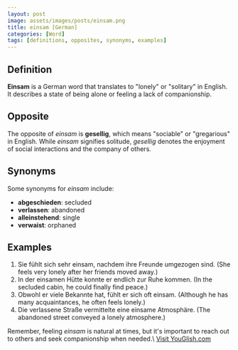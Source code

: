 ```yaml
---
layout: post
image: assets/images/posts/einsam.png
title: einsam [German]
categories: [Word]
tags: [definitions, opposites, synonyms, examples]
---
```


## Definition

**Einsam** is a German word that translates to "lonely" or "solitary" in English. It describes a state of being alone or feeling a lack of companionship.

## Opposite

The opposite of *einsam* is **gesellig**, which means "sociable" or "gregarious" in English. While *einsam* signifies solitude, *gesellig* denotes the enjoyment of social interactions and the company of others.

## Synonyms

Some synonyms for *einsam* include:

- **abgeschieden**: secluded
- **verlassen**: abandoned
- **alleinstehend**: single
- **verwaist**: orphaned

## Examples

1. Sie fühlt sich sehr einsam, nachdem ihre Freunde umgezogen sind. (She feels very lonely after her friends moved away.)
2. In der einsamen Hütte konnte er endlich zur Ruhe kommen. (In the secluded cabin, he could finally find peace.)
3. Obwohl er viele Bekannte hat, fühlt er sich oft einsam. (Although he has many acquaintances, he often feels lonely.)
4. Die verlassene Straße vermittelte eine einsame Atmosphäre. (The abandoned street conveyed a lonely atmosphere.)

Remember, feeling *einsam* is natural at times, but it's important to reach out to others and seek companionship when needed.\ <a id="yg-widget-0" class="youglish-widget" data-query="einsam" data-lang="german" data-components="8412" data-auto-start="0" data-bkg-color="theme_light" data-title="How%20to%20pronounce%20einsam%20in%20German"  rel="nofollow" href="https://youglish.com">Visit YouGlish.com</a><script async src="https://youglish.com/public/emb/widget.js" charset="utf-8"></script>